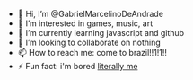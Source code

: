 - 👋 Hi, I’m @GabrielMarcelinoDeAndrade
- 👀 I’m interested in games, music, art
- 🌱 I’m currently learning javascript and github
- 💞️ I’m looking to collaborate on nothing
- 📫 How to reach me: come to brazil!!1!1!!
- ⚡ Fun fact: i'm bored
[literally me](https://tenor.com/ipblTh7jtCJ.gif)

